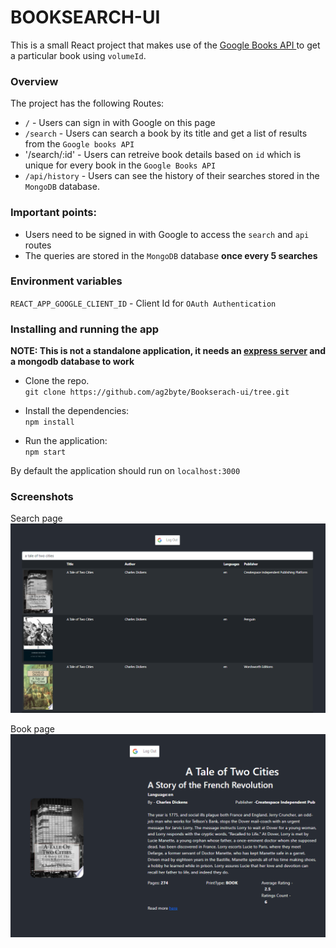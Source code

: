 # BOOKSEARCH-UI

This is a small React project that makes use of the [Google Books API ](https://developers.google.com/books/docs/v1/using) to get a particular book using `volumeId`.

### Overview

The project has the following Routes:

- `/` - Users can sign in with Google on this page
- `/search` - Users can search a book by its title and get a list of results from the `Google books API`
- '/search/:id' - Users can retreive book details based on `id` which is unique for every book in the `Google Books API`
- `/api/history` - Users can see the history of their searches stored in the `MongoDB` database.

### Important points:

- Users need to be signed in with Google to access the `search` and `api` routes
- The queries are stored in the `MongoDB` database **once every 5 searches**

### Environment variables

`REACT_APP_GOOGLE_CLIENT_ID` - Client Id for `OAuth Authentication`

### Installing and running the app

**NOTE: This is not a standalone application, it needs an [express server](https://github.com/ag2byte/Booksearch-api) and a mongodb database to work**

- Clone the repo.  
  `git clone https://github.com/ag2byte/Bookserach-ui/tree.git`

- Install the dependencies:  
  `npm install`

- Run the application:  
  `npm start`

By default the application should run on `localhost:3000`

### Screenshots

Search page  
![](./public/images/reactsearchpage.png)

Book page  
![](./public/images/reactbookpage.png)
